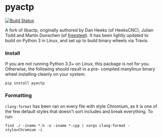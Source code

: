 # pyactp
[![Build Status](https://travis-ci.org/mikedh/pyactp.svg?branch=master)](https://travis-ci.org/mikedh/pyactp)

A fork of libactp, originally authored by Dan Heeks (of HeeksCNC), Julian Todd and Martin Dunschen (of [freesteel](http://www.freesteel.co.uk)). It has been lightly updated to build on Python 3 in Linux, and set up to build binary wheels via Travis.

### Install
If you are not running Python 3.3+ on Linux, this package is not for you. Otherwise, the following should result in a pre- compiled manylinux binary wheel installing cleanly on your system:
```
pip install pyactp
```

### Formatting
`clang-format` has been ran on every file with style Chromium, as it is one of the few default styles that doesn't sort includes and break everything. To run:
```
find ./ -iname *.h -o -iname *.cpp | xargs clang-format -style=Chromium -i
```